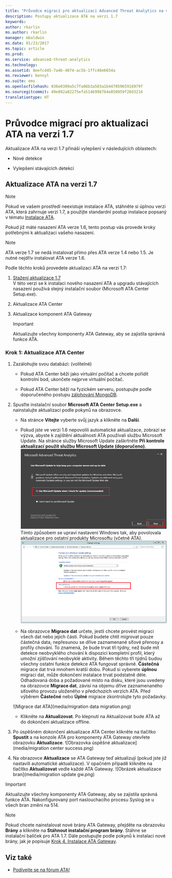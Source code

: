 ```yaml
---
title: "Průvodce migrací pro aktualizaci Advanced Threat Analytics na verzi 1.7 | Dokumentace Microsoftu"
description: Postupy aktualizace ATA na verzi 1.7
keywords: 
author: rkarlin
ms.author: rkarlin
manager: mbaldwin
ms.date: 01/23/2017
ms.topic: article
ms.prod: 
ms.service: advanced-threat-analytics
ms.technology: 
ms.assetid: 8eefcd45-7a4b-4074-ac5b-1ffc48e6654a
ms.reviewer: bennyl
ms.suite: ems
ms.openlocfilehash: 036e0309a5c7fa06b3a503a1b44705965916979f
ms.sourcegitcommit: 49e892a82275efa5146998764e850959f20d3216
translationtype: HT
---
```

# <a name="ata-update-to-17-migration-guide"></a>Průvodce migrací pro aktualizaci ATA na verzi 1.7
Aktualizace ATA na verzi 1.7 přináší vylepšení v následujících oblastech:

-   Nové detekce

-   Vylepšení stávajících detekcí
  

## <a name="updating-ata-to-version-17"></a>Aktualizace ATA na verzi 1.7

> [!NOTE] 
> Pokud ve vašem prostředí neexistuje instalace ATA, stáhněte si úplnou verzi ATA, která zahrnuje verzi 1.7, a použijte standardní postup instalace popsaný v tématu [Instalace ATA](/advanced-threat-analytics/deploy-use/install-ata).

Pokud již máte nasazení ATA verze 1.6, tento postup vás provede kroky potřebnými k aktualizaci vašeho nasazení.

> [!NOTE] 
> ATA verze 1.7 se nedá instalovat přímo přes ATA verze 1.4 nebo 1.5. Je nutné nejdřív instalovat ATA verze 1.6. 

Podle těchto kroků provedete aktualizaci ATA na verzi 1.7:

1.  [Stažení aktualizace 1.7](http://www.microsoft.com/evalcenter/evaluate-microsoft-advanced-threat-analytics)<br>
V této verzi se k instalaci nového nasazení ATA a upgradu stávajících nasazení používá stejný instalační soubor (Microsoft ATA Center Setup.exe).

2.  Aktualizace ATA Center

4.  Aktualizace komponent ATA Gateway

    > [!IMPORTANT]
    > Aktualizujte všechny komponenty ATA Gateway, aby se zajistila správná funkce ATA.

### <a name="step-1-update-the-ata-center"></a>Krok 1: Aktualizace ATA Center

1.  Zazálohujte svou databázi: (volitelné)

    -   Pokud ATA Center běží jako virtuální počítač a chcete pořídit kontrolní bod, ukončete nejprve virtuální počítač.

    -   Pokud ATA Center běží na fyzickém serveru, postupujte podle doporučeného postupu [zálohování MongoDB](https://docs.mongodb.org/manual/core/backups/).

2.  Spusťte instalační soubor **Microsoft ATA Center Setup.exe** a nainstalujte aktualizaci podle pokynů na obrazovce.

    -  Na stránce **Vítejte** vyberte svůj jazyk a klikněte na **Další**.

    -  Pokud jste ve verzi 1.6 nepovolili automatické aktualizace, zobrazí se výzva, abyste k zajištění aktuálnosti ATA používali službu Microsoft Update.  Na stránce služby Microsoft Update zaškrtněte **Při kontrole aktualizací použít službu Microsoft Update (doporučeno)**.
    ![Obrázek zajištění aktuálnosti ATA](media/ata_ms_update.png) Tímto způsobem se upraví nastavení Windows tak, aby povolovala aktualizace pro ostatní produkty Microsoftu (včetně ATA). 
     ![Obrázek automatické aktualizace Windows](media/ata_installupdatesautomatically.png)

    -  Na obrazovce **Migrace dat** určete, jestli chcete provést migraci všech dat nebo jejich části. Pokud budete chtít migrovat pouze částečná data, nepřesunou se dříve zaznamenané síťové přenosy a profily chování. To znamená, že bude trvat tři týdny, než bude mít detekce neobvyklého chování k dispozici kompletní profil, který umožní zjišťování neobvyklé aktivity. Během těchto tří týdnů budou všechny ostatní funkce detekce ATA fungovat správně. **Částečná** migrace dat trvá mnohem kratší dobu. Pokud si vyberete **úplnou** migraci dat, může dokončení instalace trvat podstatně déle. Odhadovaná doba a požadované místo na disku, které jsou uvedeny na obrazovce **Migrace dat**, závisí na objemu dříve zaznamenaného síťového provozu uloženého v předchozích verzích ATA. Před výběrem **Částečné** nebo **Úplné** migrace zkontrolujte tyto požadavky.  
    
    ![Migrace dat ATA](media/migration data migration.png)

    -  Klikněte na **Aktualizovat**. Po klepnutí na Aktualizovat bude ATA až do dokončení aktualizace offline.

4.  Po úspěšném dokončení aktualizace ATA Center klikněte na tlačítko **Spustit** a na konzole ATA pro komponenty ATA Gateway otevřete obrazovku **Aktualizace**.
    ![Obrazovka úspěšné aktualizace](media/migration center success.png)

5.  Na obrazovce **Aktualizace** se ATA Gateway teď aktualizují (pokud jste již nastavili automatické aktualizace). V opačném případě klikněte na tlačítko **Aktualizovat** vedle každé ATA Gateway.
  ![Obrázek aktualizace bran](media/migration update gw.png)

  
> [!IMPORTANT] 
> Aktualizujte všechny komponenty ATA Gateway, aby se zajistila správná funkce ATA.
> Nakonfigurovaný port naslouchacího procesu Syslog se u všech bran změní na 514.
 
> [!NOTE] 
> Pokud chcete nainstalovat nové brány ATA Gateway, přejděte na obrazovku **Brány** a klikněte na **Stáhnout instalační program brány**. Stáhne se instalační balíček pro ATA 1.7. Dále postupujte podle pokynů k instalaci nové brány, jak je popisuje [Krok 4. Instalace ATA Gateway](/advanced-threat-analytics/deploy-use/install-ata-step4).



## <a name="see-also"></a>Viz také

- [Podívejte se na fórum ATA!](https://social.technet.microsoft.com/Forums/security/home?forum=mata)
